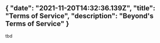{
  "date": "2021-11-20T14:32:36.139Z",
  "title": "Terms of Service",
  "description": "Beyond's Terms of Service"
}
---

tbd